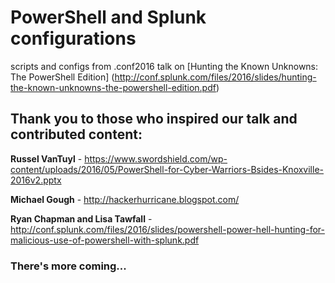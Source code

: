 # PowerShell and Splunk configurations
scripts and configs from .conf2016 talk on [Hunting the Known Unknowns: The PowerShell Edition] (http://conf.splunk.com/files/2016/slides/hunting-the-known-unknowns-the-powershell-edition.pdf)

## Thank you to those who inspired our talk and contributed content:

**Russel VanTuyl** - https://www.swordshield.com/wp-content/uploads/2016/05/PowerShell-for-Cyber-Warriors-Bsides-Knoxville-2016v2.pptx

**Michael Gough** - http://hackerhurricane.blogspot.com/

**Ryan Chapman and Lisa Tawfall** - http://conf.splunk.com/files/2016/slides/powershell-power-hell-hunting-for-malicious-use-of-powershell-with-splunk.pdf

### There's more coming...


